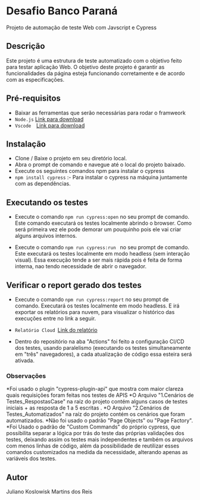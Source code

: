# Desafio Banco Paraná
Projeto de automação de teste Web com Javscript e Cypress

## Descrição
Este projeto é uma estrutura de teste automatizado com o objetivo feito para testar aplicação Web. O objetivo deste projeto é garantir as funcionalidades da página esteja funcionando corretamente e de acordo com as especificações.

## Pré-requisitos
* Baixar as ferramentas que serão necessárias para rodar o framweork
* `Node.js` [Link para download](https://nodejs.org/pt-br/download)
* `Vscode  `[Link para download](https://code.visualstudio.com/download)


## Instalação
* Clone / Baixe o projeto em seu diretório local.
* Abra o prompt de comando e navegue até o local do projeto baixado.
* Execute os seguintes comandos npm para instalar o cypress 
* `npm install cypress` :- Para instalar o cypress na máquina juntamente com as dependências.

## Executando os testes
* Execute o comando `npm run cypress:open` no seu prompt de comando. Este comando executará os testes localmente abrindo o browser. Como será primeira vez ele pode demorar um pouquinho pois ele vai criar alguns arquivos internos.

* Execute o comando `npm run cypress:run ` no seu prompt de comando. Este executará os testes localmente em modo headless (sem interação visual). Essa execução tende a ser mais rápida pois é feita de forma interna, nao tendo necessidade de abrir o navegador.


## Verificar o report gerado dos testes
* Execute o comando `npm run cypress:report` no seu prompt de comando. Executará os testes localmente em modo headless. E irá exportar os relatórios para nuvem, para visualizar o histórico das execuções entre no link a seguir.

* `Relatório Cloud `[Link do relatório](https://cloud.cypress.io/projects/9cpkcx/runs)

* Dentro do repositório na aba "Actions" foi feito a configuração CI/CD dos testes, usando paralelismo (executando os testes simultaneamente em "três" navegadores), a cada atualização de código essa esteira será ativada.

### Observações
*Foi usado o plugin "cypress-plugin-api" que mostra com maior clareza quais requisições foram feitas nos testes de APIS
*O Arquivo "1.Cenários de Testes_RespostasCase" na raíz do projeto contém alguns casos de testes iniciais + as resposta de 1 a 5 escritas . 
*O Arquivo "2.Cenários de Testes_Automatizados" na raíz do projeto contém os cenários que foram automatizados.
*Não foi usado o padrão "Page Objects" ou "Page Factory".
*Foi Usado o padrão de "Custom Commands" do próprio cypress, que possibilita separar a lógica por trás do teste das próprias validações dos testes, deixando assim os testes mais independentes e também os arquivos com menos linhas de código, além da possibilidade de reutilizar esses comandos customizados na medida da necessidade, alterando apenas as variáveis dos testes.

## Autor
Juliano Koslowisk Martins dos Reis